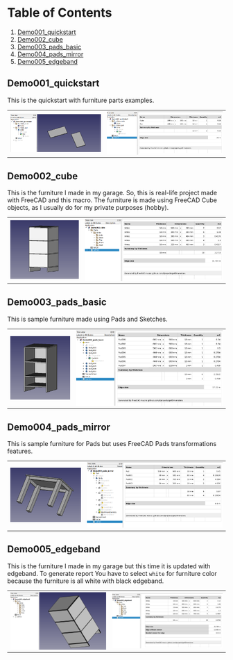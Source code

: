 # Table of Contents

1. [Demo001_quickstart](#demo001_quickstart)
2. [Demo002_cube](#demo002_cube)
3. [Demo003_pads_basic](#demo003_pads_basic)
4. [Demo004_pads_mirror](#demo004_pads_mirror)
5. [Demo005_edgeband](#demo005_edgeband)

## Demo001_quickstart

This is the quickstart with furniture parts examples.

|   |   |
|---|---|
| ![Demo001](https://raw.githubusercontent.com/dprojects/getDimensions/master/Demo/Screenshots/Demo001/001.png) | ![Demo001](https://raw.githubusercontent.com/dprojects/getDimensions/master/Demo/Screenshots/Demo001/002.png) |

## Demo002_cube

This is the furniture I made in my garage. So, this is real-life project made with FreeCAD and this macro. The furniture is made using FreeCAD Cube objects, as I usually do for my private purposes (hobby).

|   |   |
|---|---|
| ![Demo002](https://raw.githubusercontent.com/dprojects/getDimensions/master/Demo/Screenshots/Demo002/001.png) | ![Demo002](https://raw.githubusercontent.com/dprojects/getDimensions/master/Demo/Screenshots/Demo002/002.png) |

## Demo003_pads_basic

This is sample furniture made using Pads and Sketches. 

|   |   |
|---|---|
| ![Demo003](https://raw.githubusercontent.com/dprojects/getDimensions/master/Demo/Screenshots/Demo003/001.png) | ![Demo003](https://raw.githubusercontent.com/dprojects/getDimensions/master/Demo/Screenshots/Demo003/002.png) |

## Demo004_pads_mirror

This is sample furniture for Pads but uses FreeCAD Pads transformations features.

|   |   |
|---|---|
| ![Demo004](https://raw.githubusercontent.com/dprojects/getDimensions/master/Demo/Screenshots/Demo004/001.png) | ![Demo004](https://raw.githubusercontent.com/dprojects/getDimensions/master/Demo/Screenshots/Demo004/002.png) |

## Demo005_edgeband

This is the furniture I made in my garage but this time it is updated with edgeband. To generate report You have to select `white` for furniture color because the furniture is all white with black edgeband.

|   |   |
|---|---|
| ![Demo005](https://raw.githubusercontent.com/dprojects/getDimensions/master/Demo/Screenshots/Demo005/001.png) | ![Demo005](https://raw.githubusercontent.com/dprojects/getDimensions/master/Demo/Screenshots/Demo005/002.png) |

